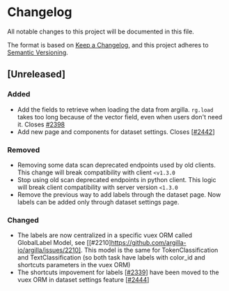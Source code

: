# Changelog

All notable changes to this project will be documented in this file.

The format is based on [Keep a Changelog](https://keepachangelog.com/en/1.0.0/),
and this project adheres to [Semantic Versioning](https://semver.org/spec/v2.0.0.html).

## [Unreleased]

### Added

- Add the fields to retrieve when loading the data from argilla. `rg.load` takes too long because of the vector field, even when users don't need it. Closes [#2398](https://github.com/argilla-io/argilla/issues/2398)
- Add new page and components for dataset settings. Closes [[#2442](https://github.com/argilla-io/argilla/issues/2003)]


### Removed

- Removing some data scan deprecated endpoints used by old clients. This change will break compatibility with client `<v1.3.0`
- Stop using old scan deprecated endpoints in python client. This logic will break client compatibility with server version `<1.3.0`
- Remove the previous way to add labels through the dataset page. Now labels can be added only through dataset settings page.


### Changed
- The labels are now centralized in a specific vuex ORM called GlobalLabel Model, see [[#2210]https://github.com/argilla-io/argilla/issues/2210]. This model is the same for TokenClassification and TextClassification (so both task have labels with color_id and shortcuts parameters in the vuex ORM)
- The shortcuts impovement for labels [[#2339](https://github.com/argilla-io/argilla/pull/2339)] have been moved to the vuex ORM in dataset settings feature [[#2444](https://github.com/argilla-io/argilla/commit/eb37c3bcff3ad253481d6a10f8abb093384f2dcb)]
